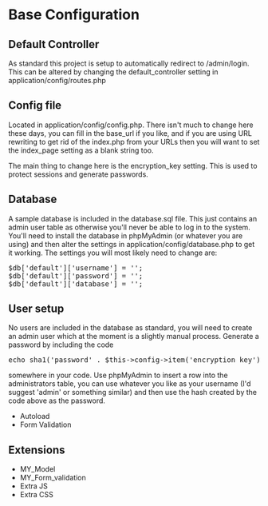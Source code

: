 Base Configuration
===================

Default Controller
--------------------
As standard this project is setup to automatically redirect to /admin/login.  This can be altered by changing the default_controller setting in application/config/routes.php

Config file
------------
Located in application/config/config.php.  There isn't much to change here these days, you can fill in the base_url if you like, and if you are using URL rewriting to get rid of the index.php from your URLs then you will want to set the index_page setting as a blank string too.

The main thing to change here is the encryption_key setting.  This is used to protect sessions and generate passwords.  

Database
----------
A sample database is included in the database.sql file.  This just contains an admin user table as otherwise you'll never be able to log in to the system.  You'll need to install the database in phpMyAdmin (or whatever you are using) and then alter the settings in application/config/database.php to get it working.  The settings you will most likely need to change are:

<pre>
$db['default']['username'] = '';
$db['default']['password'] = '';
$db['default']['database'] = '';
</pre>

User setup
-----------

No users are included in the database as standard, you will need to create an admin user which at the moment is a slightly manual process.  Generate a password by including the code

<pre>
echo sha1('password' . $this->config->item('encryption_key'));
</pre>

somewhere in your code.  Use phpMyAdmin to insert a row into the administrators table, you can use whatever you like as your username (I'd suggest 'admin' or something similar) and then use the hash created by the code above as the password.


* Autoload
* Form Validation

Extensions
----------

* MY_Model
* MY_Form_validation
* Extra JS
* Extra CSS